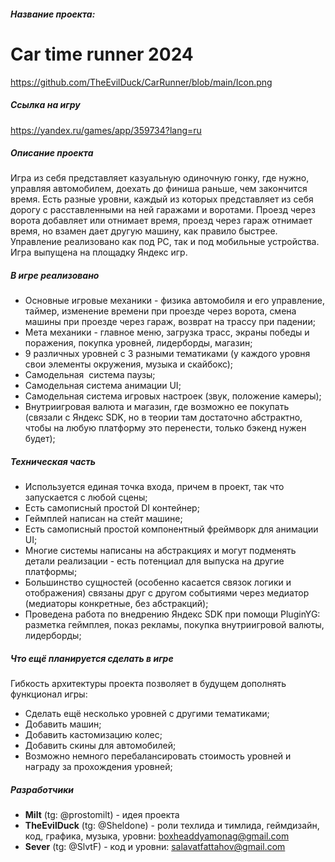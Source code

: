 ##### Название проекта: 
# Car time runner 2024
https://github.com/TheEvilDuck/CarRunner/blob/main/Icon.png
##### Ссылка на игру
https://yandex.ru/games/app/359734?lang=ru
##### Описание проекта

Игра из себя представляет казуальную одиночную гонку, где нужно, управляя автомобилем, доехать до финиша раньше, чем закончится время. Есть разные уровни, каждый из которых представляет из себя дорогу с расставленными на ней гаражами и воротами. Проезд через ворота добавляет или отнимает время, проезд через гараж отнимает время, но взамен дает другую машину, как правило быстрее. Управление реализовано как под PC, так и под мобильные устройства. Игра выпущена на площадку Яндекс игр.
##### В игре реализовано 

- Основные игровые механики - физика автомобиля и его управление, таймер, изменение времени при проезде через ворота, смена машины при проезде через гараж, возврат на трассу при падении;
- Мета механики - главное меню, загрузка трасс, экраны победы и поражения, покупка уровней, лидерборды, магазин;
- 9 различных уровней с 3 разными тематиками (у каждого уровня свои элементы окружения, музыка и скайбокс);
- Самодельная  система паузы;
- Самодельная система анимации UI;
- Самодельная система игровых настроек (звук, положение камеры);
- Внутриигровая валюта и магазин, где возможно ее покупать (связали с Яндекс SDK, но в теории там достаточно абстрактно, чтобы на любую платформу это перенести, только бэкенд нужен будет);

##### Техническая часть

- Используется единая точка входа, причем в проект, так что запускается с любой сцены;
- Есть самописный простой DI контейнер;
- Геймплей написан на стейт машине;
- Есть самописный простой компонентный фреймворк для анимации UI;
- Многие системы написаны на абстракциях и могут подменять детали реализации - есть потенциал для выпуска на другие платформы;
- Большинство сущностей (особенно касается связок логики и отображения) связаны друг с другом событиями через медиатор (медиаторы конкретные, без абстракций);
- Проведена работа по внедрению Яндекс SDK при помощи PluginYG: разметка геймплея, показ рекламы, покупка внутриигровой валюты, лидерборды;

##### Что ещё планируется сделать в игре

Гибкость архитектуры проекта позволяет в будущем дополнять функционал игры:

- Сделать ещё несколько уровней с другими тематиками;
- Добавить машин;
- Добавить кастомизацию колес;
- Добавить скины для автомобилей;
- Возможно немного перебалансировать стоимость уровней и награду за прохождения уровней;

##### Разработчики
- **Milt** (tg: @prostomilt) - идея проекта
- **TheEvilDuck** (tg: @Sheldone) - роли техлида и тимлида, геймдизайн, код, графика, музыка, уровни: boxheaddyamonag@gmail.com
- **Sever** (tg: @SlvtF) - код и уровни: salavatfattahov@gmail.com
